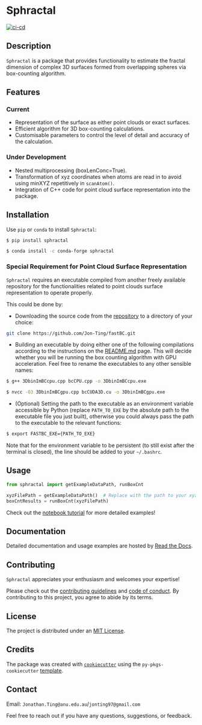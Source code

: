 # Sphractal

[![ci-cd](https://github.com/Jon-Ting/sphractal/actions/workflows/ci-cd.yml/badge.svg)](https://github.com/Jon-Ting/sphractal/actions/workflows/ci-cd.yml)

## Description

`Sphractal` is a package that provides functionality to estimate the fractal dimension of complex 3D surfaces formed 
from overlapping spheres via box-counting algorithm. 

## Features

### Current
* Representation of the surface as either point clouds or exact surfaces.
* Efficient algorithm for 3D box-counting calculations.
* Customisable parameters to control the level of detail and accuracy of the calculation.

### Under Development
* Nested multiprocessing (boxLenConc=True).
* Transformation of xyz coordinates when atoms are read in to avoid using minXYZ repetitively in `scanAtom()`.
* Integration of C++ code for point cloud surface representation into the package.

## Installation

Use `pip` or `conda` to install `Sphractal`:

```bash
$ pip install sphractal
```
```bash
$ conda install -c conda-forge sphractal
```

### Special Requirement for Point Cloud Surface Representation
`Sphractal` requires an executable compiled from another freely available repository for the functionalities related 
to point clouds surface representation to operate properly. 

This could be done by:

* Downloading the source code from the [repository](https://github.com/Jon-Ting/fastBC.git) to a directory of your choice:
```bash
git clone https://github.com/Jon-Ting/fastBC.git
```

* Building an executable by doing either one of the following compilations according to the instructions on the [README.md](https://github.com/Jon-Ting/fastBC/blob/main/README.md) page. This will decide whether you will be running the box counting algorithm with GPU acceleration. Feel free to rename the executables to any other sensible names:
```bash
$ g++ 3DbinImBCcpu.cpp bcCPU.cpp -o 3DbinImBCcpu.exe
```
```bash
$ nvcc -O3 3DbinImBCgpu.cpp bcCUDA3D.cu -o 3DbinImBCgpu.exe
```

* (Optional) Setting the path to the executable as an environment variable accessible by Python (replace `PATH_TO_EXE` by the absolute path to the executable file you just built), otherwise you could always pass the path to the executable to the relevant functions:
```bash
$ export FASTBC_EXE={PATH_TO_EXE}
```
Note that for the environment variable to be persistent (to still exist after the terminal is closed), the line should be added to your `~/.bashrc`.

## Usage

```python
from sphractal import getExampleDataPath, runBoxCnt

xyzFilePath = getExampleDataPath()  # Replace with the path to your xyz or lmp file
boxCntResults = runBoxCnt(xyzFilePath)
```

Check out the [notebook tutorial](example.ipynb) for more detailed examples!

## Documentation

Detailed documentation and usage examples are hosted by [Read the Docs](https://sphractal.readthedocs.io/en/latest/).

## Contributing

`Sphractal` appreciates your enthusiasm and welcomes your expertise! 

Please check out the [contributing guidelines](https://github.com/Jon-Ting/sphractal/blob/main/CONTRIBUTING.md) and 
[code of conduct](https://github.com/Jon-Ting/sphractal/blob/main/CONDUCT.md). 
By contributing to this project, you agree to abide by its terms.

## License

The project is distributed under an [MIT License](https://github.com/Jon-Ting/sphractal/blob/main/LICENSE).

## Credits

The package was created with [`cookiecutter`](https://cookiecutter.readthedocs.io/en/latest/) using the 
`py-pkgs-cookiecutter` [template](https://github.com/py-pkgs/py-pkgs-cookiecutter).

## Contact

Email: `Jonathan.Ting@anu.edu.au`/`jonting97@gmail.com`

Feel free to reach out if you have any questions, suggestions, or feedback.

